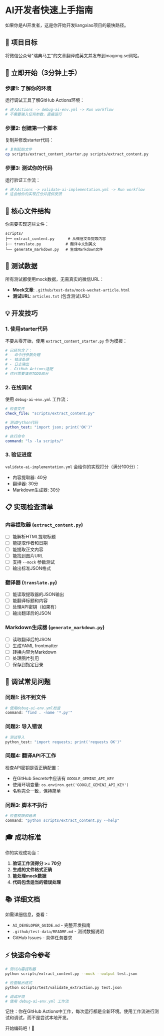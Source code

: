 # AI开发者快速上手指南

如果你是AI开发者，这是你开始开发liangxiao项目的最快路径。

## 🎯 项目目标
将微信公众号"瑞典马工"的文章翻译成英文并发布到magong.se网站。

## 🚀 立即开始（3分钟上手）

### 步骤1: 了解你的环境
运行调试工具了解GitHub Actions环境：

```yaml
# 进入Actions -> debug-ai-env.yml -> Run workflow
# 不需要输入任何参数，直接运行
```

### 步骤2: 创建第一个脚本
复制并修改starter代码：

```bash
# 复制起始文件
cp scripts/extract_content_starter.py scripts/extract_content.py
```

### 步骤3: 测试你的代码
运行验证工作流：

```yaml
# 进入Actions -> validate-ai-implementation.yml -> Run workflow
# 这会给你的实现打分并提供反馈
```

## 📁 核心文件结构

你需要实现这些文件：

```
scripts/
├── extract_content.py      # 从微信文章提取内容
├── translate.py           # 翻译中文到英文
└── generate_markdown.py   # 生成Markdown文件
```

## 🧪 测试数据

所有测试都使用mock数据，无需真实的微信URL：

- **Mock文章**: `.github/test-data/mock-wechat-article.html`
- **测试URL**: `articles.txt` (包含测试URL)

## 💡 开发技巧

### 1. 使用starter代码
不要从零开始，使用 `extract_content_starter.py` 作为模板：

```python
# 已经包含了：
# - 命令行参数处理
# - 错误处理
# - 日志输出
# - GitHub Actions适配
# 你只需要填充TODO部分
```

### 2. 在线调试
使用 `debug-ai-env.yml` 工作流：

```yaml
# 检查文件
check_file: "scripts/extract_content.py"

# 测试Python代码
python_test: "import json; print('OK')"

# 执行命令
command: "ls -la scripts/"
```

### 3. 验证进度
`validate-ai-implementation.yml` 会给你的实现打分（满分100分）：

- 内容提取器: 40分
- 翻译器: 30分
- Markdown生成器: 30分

## 📋 实现检查清单

### 内容提取器 (`extract_content.py`)
- [ ] 能解析HTML提取标题
- [ ] 能提取作者和日期
- [ ] 能提取正文内容
- [ ] 能找到图片URL
- [ ] 支持 `--mock` 参数测试
- [ ] 输出标准JSON格式

### 翻译器 (`translate.py`)
- [ ] 能读取提取器的JSON输出
- [ ] 能翻译标题和内容
- [ ] 处理API密钥（如果有）
- [ ] 输出翻译后的JSON

### Markdown生成器 (`generate_markdown.py`)  
- [ ] 读取翻译后的JSON
- [ ] 生成YAML frontmatter
- [ ] 转换内容为Markdown
- [ ] 处理图片引用
- [ ] 保存到指定目录

## 🔧 调试常见问题

### 问题1: 找不到文件
```bash
# 使用debug-ai-env.yml检查
command: "find . -name '*.py'"
```

### 问题2: 导入错误
```bash
# 测试导入
python_test: "import requests; print('requests OK')"
```

### 问题4: 翻译API不工作
检查API密钥是否正确配置：
- 在GitHub Secrets中应该有 `GOOGLE_GEMINI_API_KEY`
- 使用环境变量: `os.environ.get('GOOGLE_GEMINI_API_KEY')`
- 名称完全一致，保持简单

### 问题3: 脚本不执行
```bash
# 检查权限和语法
command: "python scripts/extract_content.py --help"
```

## 🎓 成功标准

你的实现成功当：

1. **验证工作流得分 >= 70分**
2. **生成的文件格式正确**
3. **能处理mock数据**
4. **代码包含适当的错误处理**

## 📚 详细文档

如需详细信息，查看：
- `AI_DEVELOPER_GUIDE.md` - 完整开发指南
- `.github/test-data/README.md` - 测试数据说明
- GitHub Issues - 具体任务要求

## ⚡ 快速命令参考

```bash
# 测试内容提取器
python scripts/extract_content.py --mock --output test.json

# 检查输出格式
python scripts/test/validate_extraction.py test.json

# 调试环境
# 使用 debug-ai-env.yml 工作流
```

记住：你在GitHub Actions中工作，每次运行都是全新环境。使用工作流进行测试和调试，而不是尝试本地开发。

开始编码吧！🚀